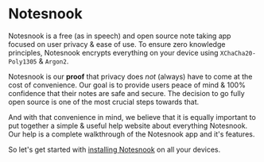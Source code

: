 # Notesnook

Notesnook is a free (as in speech) and open source note taking app focused on user privacy & ease of use. To ensure zero knowledge principles, Notesnook encrypts everything on your device using `XChaCha20-Poly1305` & `Argon2`.

Notesnook is our **proof** that privacy does _not_ (always) have to come at the cost of convenience. Our goal is to provide users peace of mind & 100% confidence that their notes are safe and secure. The decision to go fully open source is one of the most crucial steps towards that.

And with that convenience in mind, we believe that it is equally important to put together a simple & useful help website about everything Notesnook. Our help is a complete walkthrough of the Notesnook app and it's features.

So let's get started with [installing Notesnook](/installation) on all your devices.
